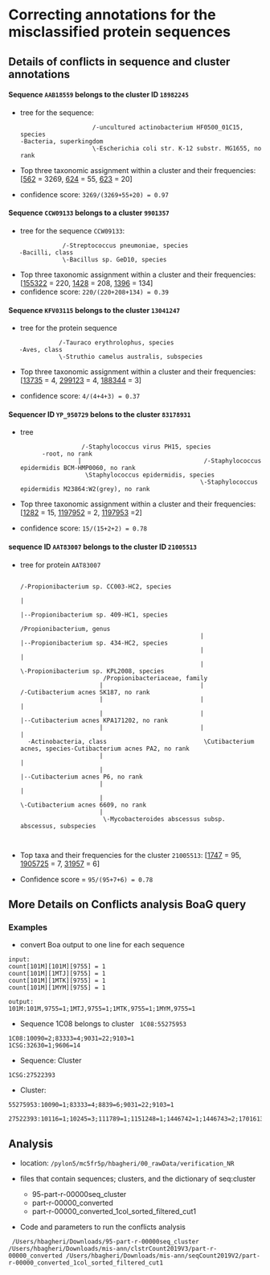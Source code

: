 
# Correcting annotations for the misclassified protein sequences

## Details of conflicts in sequence and cluster annotations

<!---
##### Sequence   `1FE1` that belongs to a cluster ID  `82`
* tree for the sequence:


* Top three taxonomic assignment within a cluster and their frequencies:
 [[9606](https://www.ncbi.nlm.nih.gov/taxonomy/?term=9606)= 86,
  [9913](https://www.ncbi.nlm.nih.gov/taxonomy/?term=9913)= 65,
  [9823](https://www.ncbi.nlm.nih.gov/taxonomy/?term=9823)= 56]

* confidence score: `86/(86+65+56) = 0.41`

-->

#### Sequence `AAB18559` belongs to the cluster ID `18982245`
* tree for the sequence:
  ```
                      /-uncultured actinobacterium HF0500_01C15, species
  -Bacteria, superkingdom
                      \-Escherichia coli str. K-12 substr. MG1655, no rank
  ```

* Top three taxonomic assignment within a cluster and their frequencies:  
[[562](https://www.ncbi.nlm.nih.gov/taxonomy/?term=562) = 3269,
 [624](https://www.ncbi.nlm.nih.gov/taxonomy/?term=624) = 55, 
 [623](https://www.ncbi.nlm.nih.gov/taxonomy/?term=623) = 20]

* confidence score: `3269/(3269+55+20) = 0.97`


#### Sequence  `CCW09133` belongs to a cluster `9901357`
* tree for the sequence `CCW09133`:
 ```
                /-Streptococcus pneumoniae, species
    -Bacilli, class
                \-Bacillus sp. GeD10, species
 ```
* Top three taxonomic assignment within a cluster and their frequencies:
 [[155322](https://www.ncbi.nlm.nih.gov/taxonomy/?term=155322) = 220,
  [1428](https://www.ncbi.nlm.nih.gov/taxonomy/?term=1428)  = 208,
   [1396](https://www.ncbi.nlm.nih.gov/taxonomy/?term=1396) = 134]
* confidence score:  `220/(220+208+134) = 0.39`

#### Sequence `KFV03115` belongs to the cluster `13041247`
* tree for the protein sequence
 ```text
               /-Tauraco erythrolophus, species
    -Aves, class
               \-Struthio camelus australis, subspecies          

 ```
*  Top three taxonomic assignment within a cluster and their frequencies:
 [[13735](https://www.ncbi.nlm.nih.gov/taxonomy/?term=13735)  = 4,
  [299123](https://www.ncbi.nlm.nih.gov/taxonomy/?term=299123) = 4,
  [188344](https://www.ncbi.nlm.nih.gov/taxonomy/?term=188344) = 3]
  
* confidence score: `4/(4+4+3) = 0.37`


#### Sequencer ID `YP_950729`  belons to the cluster `83178931`
* tree
  ```
                   /-Staphylococcus virus PH15, species
        -root, no rank
                  |                                  /-Staphylococcus epidermidis BCM-HMP0060, no rank
                    \Staphylococcus epidermidis, species
                                                    \-Staphylococcus epidermidis M23864:W2(grey), no rank

  ```

* Top three taxonomic assignment within a cluster and their frequencies:
 [[1282](https://www.ncbi.nlm.nih.gov/taxonomy/?term=1282) = 15,
  [1197952](https://www.ncbi.nlm.nih.gov/taxonomy/?term=1197952) = 2,
  [1197953](https://www.ncbi.nlm.nih.gov/taxonomy/?term=1197953) =2]

* confidence score: ```15/(15+2+2) = 0.78```


#### sequence ID `AAT83007` belongs to the cluster ID `21005513`
* tree for protein `AAT83007`

  ```
                                                                             /-Propionibacterium sp. CC003-HC2, species
                                                                            |
                                                                            |--Propionibacterium sp. 409-HC1, species
                                                     /Propionibacterium, genus
                                                    |                       |--Propionibacterium sp. 434-HC2, species
                                                    |                       |
                                                    |                        \-Propionibacterium sp. KPL2008, species
                         /Propionibacteriaceae, family
                        |                           |                            /-Cutibacterium acnes SK187, no rank
                        |                           |                           |
                        |                           |                           |--Cutibacterium acnes KPA171202, no rank
                        |                           |                           |
    -Actinobacteria, class                           \Cutibacterium acnes, species-Cutibacterium acnes PA2, no rank
                        |                                                       |
                        |                                                       |--Cutibacterium acnes P6, no rank
                        |                                                       |
                        |                                                        \-Cutibacterium acnes 6609, no rank
                        |
                         \-Mycobacteroides abscessus subsp. abscessus, subspecies



  ```


* Top taxa and their frequencies for the cluster `21005513`: 
           [[1747](https://www.ncbi.nlm.nih.gov/taxonomy/?term=1747) = 95,
           [1905725](https://www.ncbi.nlm.nih.gov/taxonomy/?term=1905725) = 7,
            [31957](https://www.ncbi.nlm.nih.gov/taxonomy/?term=31957) = 6]
* Confidence score = `95/(95+7+6) = 0.78`




## More Details on Conflicts analysis BoaG query

### Examples

* convert Boa output to one line for each sequence

```
input:
count[101M][101M][9755] = 1
count[101M][1MTJ][9755] = 1
count[101M][1MTK][9755] = 1
count[101M][1MYM][9755] = 1

output:
101M:101M,9755=1;1MTJ,9755=1;1MTK,9755=1;1MYM,9755=1
```

* Sequence 1C08 belongs to cluster ``` 1C08:55275953```

```
1C08:10090=2;83333=4;9031=22;9103=1
1CSG:32630=1;9606=14

```

* Sequence: Cluster

```
1CSG:27522393

```

* Cluster:

```
55275953:10090=1;83333=4;8839=6;9031=22;9103=1

27522393:10116=1;10245=3;111789=1;1151248=1;1446742=1;1446743=2;1701613=3;1958742=1;32630=5;562=61;563944=1;573235=1;622=1;754093=1;77133=5;83334=1;869678=1;9597=1;9598=2;9601=2;9606=33

```


## Analysis

* location: ```/pylon5/mc5fr5p/hbagheri/00_rawData/verification_NR```
* files that contain sequences; clusters, and the dictionary of seq:cluster
  - 95-part-r-00000seq_cluster
  - part-r-00000_converted
  - part-r-00000_converted_1col_sorted_filtered_cut1

* Code and parameters to run the conflicts analysis

```
 /Users/hbagheri/Downloads/95-part-r-00000seq_cluster /Users/hbagheri/Downloads/mis-ann/clstrCount2019V3/part-r-00000_converted /Users/hbagheri/Downloads/mis-ann/seqCount2019V2/part-r-00000_converted_1col_sorted_filtered_cut1

```

